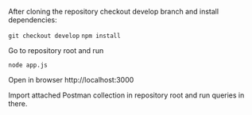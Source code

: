 After cloning the repository checkout develop branch and install dependencies:

`git checkout develop`
`npm install`

Go to repository root and run

`node app.js`

Open in browser http://localhost:3000

Import attached Postman collection in repository root and run queries in there.